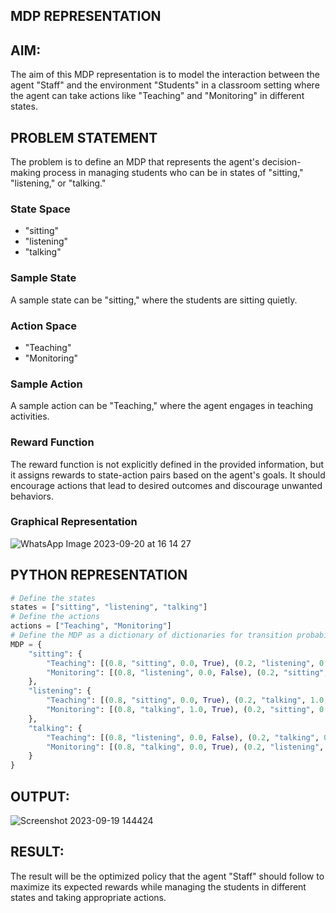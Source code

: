 ## MDP REPRESENTATION 
## AIM:
The aim of this MDP representation is to model the interaction between the agent "Staff" and the environment "Students" in a classroom setting where the agent can take actions like "Teaching" and "Monitoring" in different states.

## PROBLEM STATEMENT
The problem is to define an MDP that represents the agent's decision-making process in managing students who can be in states of "sitting," "listening," or "talking."

### State Space
- "sitting"
- "listening"
- "talking"

### Sample State
A sample state can be "sitting," where the students are sitting quietly.

### Action Space
- "Teaching"
- "Monitoring"

### Sample Action
A sample action can be "Teaching," where the agent engages in teaching activities.

### Reward Function
The reward function is not explicitly defined in the provided information, but it assigns rewards to state-action pairs based on the agent's goals. It should encourage actions that lead to desired outcomes and discourage unwanted behaviors.

### Graphical Representation
![WhatsApp Image 2023-09-20 at 16 14 27](https://github.com/arunraj2002/mdp-representation/assets/75235747/b7e6c164-71f2-4e60-8cc5-72b6f33a3942)

## PYTHON REPRESENTATION
```python
# Define the states
states = ["sitting", "listening", "talking"]
# Define the actions
actions = ["Teaching", "Monitoring"]
# Define the MDP as a dictionary of dictionaries for transition probabilities and rewards
MDP = {
    "sitting": {
        "Teaching": [(0.8, "sitting", 0.0, True), (0.2, "listening", 0.0, False)],
        "Monitoring": [(0.8, "listening", 0.0, False), (0.2, "sitting", 0.0, True)]
    },
    "listening": {
        "Teaching": [(0.8, "sitting", 0.0, True), (0.2, "talking", 1.0, True)],
        "Monitoring": [(0.8, "talking", 1.0, True), (0.2, "sitting", 0.0, True)]
    },
    "talking": {
        "Teaching": [(0.8, "listening", 0.0, False), (0.2, "talking", 0.0, True)],
        "Monitoring": [(0.8, "talking", 0.0, True), (0.2, "listening", 0.0, False)]
    }
}
```
## OUTPUT:
![Screenshot 2023-09-19 144424](https://github.com/arunraj2002/mdp-representation/assets/75235747/0ac5d5ef-9e58-48ae-bfa7-437fc8c08b8a)
## RESULT:
The result will be the optimized policy that the agent "Staff" should follow to maximize its expected rewards while managing the students in different states and taking appropriate actions.

